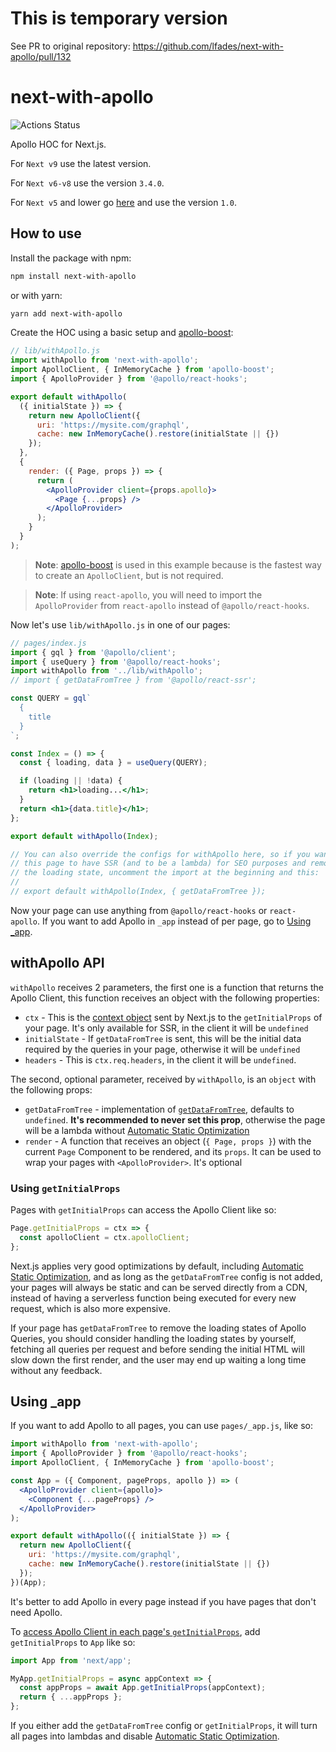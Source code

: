 # This is temporary version

See PR to original repository: https://github.com/lfades/next-with-apollo/pull/132

# next-with-apollo

![Actions Status](https://github.com/lfades/next-with-apollo/workflows/Node%20CI/badge.svg)

Apollo HOC for Next.js.

For `Next v9` use the latest version.

For `Next v6-v8` use the version `3.4.0`.

For `Next v5` and lower go [here](./README_v1.md) and use the version `1.0`.

## How to use

Install the package with npm:

```sh
npm install next-with-apollo
```

or with yarn:

```sh
yarn add next-with-apollo
```

Create the HOC using a basic setup and [apollo-boost](https://github.com/apollographql/apollo-client/tree/master/packages/apollo-boost):

```jsx
// lib/withApollo.js
import withApollo from 'next-with-apollo';
import ApolloClient, { InMemoryCache } from 'apollo-boost';
import { ApolloProvider } from '@apollo/react-hooks';

export default withApollo(
  ({ initialState }) => {
    return new ApolloClient({
      uri: 'https://mysite.com/graphql',
      cache: new InMemoryCache().restore(initialState || {})
    });
  },
  {
    render: ({ Page, props }) => {
      return (
        <ApolloProvider client={props.apollo}>
          <Page {...props} />
        </ApolloProvider>
      );
    }
  }
);
```

> **Note**: [apollo-boost](https://github.com/apollographql/apollo-client/tree/master/packages/apollo-boost) is used in this example because is the fastest way to create an `ApolloClient`, but is not required. </br>

> **Note**: If using `react-apollo`, you will need to import the `ApolloProvider` from `react-apollo` instead of `@apollo/react-hooks`.

Now let's use `lib/withApollo.js` in one of our pages:

```jsx
// pages/index.js
import { gql } from '@apollo/client';
import { useQuery } from '@apollo/react-hooks';
import withApollo from '../lib/withApollo';
// import { getDataFromTree } from '@apollo/react-ssr';

const QUERY = gql`
  {
    title
  }
`;

const Index = () => {
  const { loading, data } = useQuery(QUERY);

  if (loading || !data) {
    return <h1>loading...</h1>;
  }
  return <h1>{data.title}</h1>;
};

export default withApollo(Index);

// You can also override the configs for withApollo here, so if you want
// this page to have SSR (and to be a lambda) for SEO purposes and remove
// the loading state, uncomment the import at the beginning and this:
//
// export default withApollo(Index, { getDataFromTree });
```

Now your page can use anything from `@apollo/react-hooks` or `react-apollo`. If you want to add Apollo in `_app` instead of per page, go to [Using \_app](#using-_app).

## withApollo API

`withApollo` receives 2 parameters, the first one is a function that returns the Apollo Client, this function receives an object with the following properties:

- `ctx` - This is the [context object](https://nextjs.org/docs/api-reference/data-fetching/getInitialProps#context-object) sent by Next.js to the `getInitialProps` of your page. It's only available for SSR, in the client it will be `undefined`
- `initialState` - If `getDataFromTree` is sent, this will be the initial data required by the queries in your page, otherwise it will be `undefined`
- `headers` - This is `ctx.req.headers`, in the client it will be `undefined`.

The second, optional parameter, received by `withApollo`, is an `object` with the following props:

- `getDataFromTree` - implementation of [`getDataFromTree`](https://www.apollographql.com/docs/react/api/react-ssr/#getdatafromtree), defaults to `undefined`. **It's recommended to never set this prop**, otherwise the page will be a lambda without [Automatic Static Optimization](https://nextjs.org/docs/advanced-features/automatic-static-optimization)
- `render` - A function that receives an object (`{ Page, props }`) with the current `Page` Component to be rendered, and its `props`. It can be used to wrap your pages with `<ApolloProvider>`. It's optional

### Using `getInitialProps`

Pages with `getInitialProps` can access the Apollo Client like so:

```jsx
Page.getInitialProps = ctx => {
  const apolloClient = ctx.apolloClient;
};
```

Next.js applies very good optimizations by default, including [Automatic Static Optimization](https://nextjs.org/docs/advanced-features/automatic-static-optimization), and as long as the `getDataFromTree` config is not added, your pages will always be static and can be served directly from a CDN, instead of having a serverless function being executed for every new request, which is also more expensive.

If your page has `getDataFromTree` to remove the loading states of Apollo Queries, you should consider handling the loading states by yourself, fetching all queries per request and before sending the initial HTML will slow down the first render, and the user may end up waiting a long time without any feedback.

## Using \_app

If you want to add Apollo to all pages, you can use `pages/_app.js`, like so:

```jsx
import withApollo from 'next-with-apollo';
import { ApolloProvider } from '@apollo/react-hooks';
import ApolloClient, { InMemoryCache } from 'apollo-boost';

const App = ({ Component, pageProps, apollo }) => (
  <ApolloProvider client={apollo}>
    <Component {...pageProps} />
  </ApolloProvider>
);

export default withApollo(({ initialState }) => {
  return new ApolloClient({
    uri: 'https://mysite.com/graphql',
    cache: new InMemoryCache().restore(initialState || {})
  });
})(App);
```

It's better to add Apollo in every page instead if you have pages that don't need Apollo.

To [access Apollo Client in each page's `getInitialProps`](#using-getinitialprops), add `getInitialProps` to `App` like so:

```javascript
import App from 'next/app';

MyApp.getInitialProps = async appContext => {
  const appProps = await App.getInitialProps(appContext);
  return { ...appProps };
};
```

If you either add the `getDataFromTree` config or `getInitialProps`, it will turn all pages into lambdas and disable [Automatic Static Optimization](https://nextjs.org/docs/advanced-features/automatic-static-optimization).
